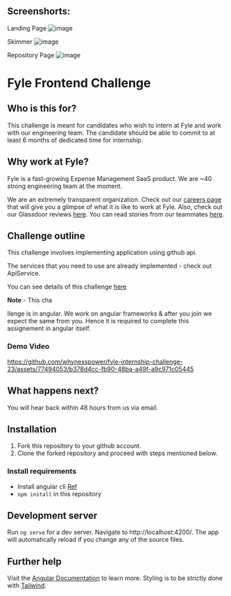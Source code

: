 ## Screenshorts: 

Landing Page
![image](https://github.com/whynesspower/fyle-internship-challenge-23/assets/77494053/37fb1dd9-0223-49d4-a729-542ed1ceb68e)

Skimmer
![image](https://github.com/whynesspower/fyle-internship-challenge-23/assets/77494053/9dc3180a-fe30-4c99-b5e9-ef50198fc047)

Repository Page
![image](https://github.com/whynesspower/fyle-internship-challenge-23/assets/77494053/1bf57d0c-eca2-460a-a51c-2602cc270f13)


# Fyle Frontend Challenge

## Who is this for?

This challenge is meant for candidates who wish to intern at Fyle and work with our engineering team. The candidate should be able to commit to at least 6 months of dedicated time for internship.

## Why work at Fyle?

Fyle is a fast-growing Expense Management SaaS product. We are ~40 strong engineering team at the moment.

We are an extremely transparent organization. Check out our [careers page](https://careers.fylehq.com) that will give you a glimpse of what it is like to work at Fyle. Also, check out our Glassdoor reviews [here](https://www.glassdoor.co.in/Reviews/Fyle-Reviews-E1723235.htm). You can read stories from our teammates [here](https://stories.fylehq.com).

## Challenge outline

This challenge involves implementing application using github api.

The services that you need to use are already implemented - check out ApiService.

You can see details of this challenge [here](https://fyleuniverse.notion.site/fyleuniverse/Fyle-Frontend-development-challenge-cb5085e5e0864e769e7b98c694400aaa)

**Note** - This cha


llenge is in angular. We work on angular frameworks & after you join we expect the same from you. Hence it is required to complete this assignement in angular itself.

### Demo Video
https://github.com/whynesspower/fyle-internship-challenge-23/assets/77494053/b378d4cc-fb90-48ba-a49f-a9c971c05445



## What happens next?

You will hear back within 48 hours from us via email.

## Installation

1. Fork this repository to your github account.
2. Clone the forked repository and proceed with steps mentioned below.

### Install requirements

- Install angular cli [Ref](https://angular.io/cli)
- `npm install` in this repository

## Development server

Run `ng serve` for a dev server. Navigate to http://localhost:4200/. The app will automatically reload if you change any of the source files.

## Further help

Visit the [Angular Documentation](https://angular.io/guide/styleguide) to learn more.
Styling is to be strictly done with [Tailwind](https://tailwindcss.com/docs/installation).
